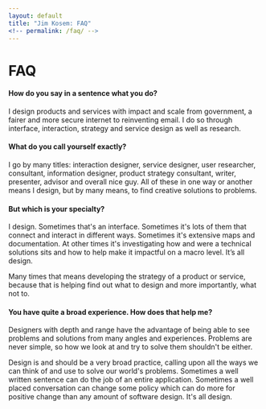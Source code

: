 ```yaml
---
layout: default
title: "Jim Kosem: FAQ"
<!-- permalink: /faq/ -->
---
```


# FAQ

#### How do you say in a sentence what you do?

I design products and services with impact and scale from government, a fairer and more secure internet to reinventing email. I do so through interface, interaction, strategy and service design as well as research.

#### What do you call yourself exactly?

I go by many titles: interaction designer, service designer, user researcher, consultant, information designer, product strategy consultant, writer, presenter, advisor and overall nice guy. All of these in one way or another means I design, but by many means, to find creative solutions to problems.

#### But which is your specialty?

I design. Sometimes that's an interface. Sometimes it's lots of them that connect and interact in different ways. Sometimes it's extensive maps and documentation. At other times it's investigating how and were a technical solutions sits and how to help make it impactful on a macro level. It’s all design.

Many times that means developing the strategy of a product or service, because that is helping find out what to design and more importantly, what not to.

#### You have quite a broad experience. How does that help me?

Designers with depth and range have the advantage of being able to see problems and solutions from many angles and experiences. Problems are never simple, so how we look at and try to solve them shouldn't be either.

Design is and should be a very broad practice, calling upon all the ways we can think of and use to solve our world's problems. Sometimes a well written sentence can do the job of an entire application. Sometimes a well placed conversation can change some policy which can do more for positive change than any amount of software design. It's all design.

